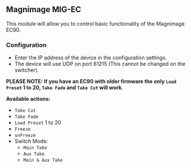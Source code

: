 ## Magnimage MIG-EC

This module will allow you to control basic functionality of the Magnimage EC90.

### Configuration
- Enter the IP address of the device in the configuration settings.
- The device will use UDP on port 61215 (This cannot be changed on the switcher).

**PLEASE NOTE: If you have an EC90 with older firmware the only `Load Preset` 1 to 20, `Take Fade` and `Take Cut` will work.**

**Available actions:**
- `Take Cut`
- `Take Fade`
- `Load Preset` 1 to 20
- `Freeze`
- `unFreeze`
- Switch Mode:
  - `Main Take`
  - `Aux Take`
  - `Main & Aux Take`
